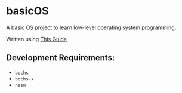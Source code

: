 # basicOS
A basic OS project to learn low-level operating system programming.

Written using [This Guide](https://www.cs.bham.ac.uk/~exr/lectures/opsys/10_11/lectures/os-dev.pdf)

## Development Requirements:
- `bochs`
- `bochs-x`
- `nasm`
